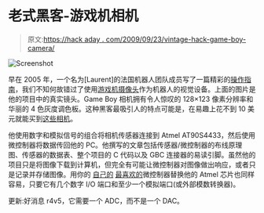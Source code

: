 # 老式黑客-游戏机相机

> 原文:[https://hack aday . com/2009/09/23/vintage-hack-game-boy-camera/](https://hackaday.com/2009/09/23/vintage-hack-game-boy-camera/)

![Screenshot](../Images/3bac4ce5fa7a11818a8f130c16bf1268.png "Screenshot")

早在 2005 年，一个名为[Laurent]的法国机器人团队成员写了一篇精彩的[操作指南](http://sophiateam.undrgnd.free.fr/microcontroller/camera/index.html)，我们不知何故错过了使用[游戏机摄像头](http://en.wikipedia.org/wiki/Game_Boy_Camera)作为机器人的视觉设备。上面的图片是他的项目中的真实镜头。Game Boy 相机拥有令人惊叹的 128×123 像素分辨率和华丽的 4 色灰度调色板。这种黑客最吸引人的特点可能是，在易趣上花不到 10 美元就能买到[这些相机](http://shop.ebay.com/?_from=R40&_trksid=p3907.m38.l1313&_nkw=game+boy+camera&_sacat=See-All-Categories)。

他使用数字和模拟信号的组合将相机传感器连接到 Atmel AT90S4433，然后使用微控制器将数据传回他的 PC。他撰写的文章包括传感器/微控制器的布线原理图、传感器的数据表、整个项目的 C 代码以及 GBC 连接器的易读引脚。虽然他的项目只是将图像下载到计算机，但完全有可能让微控制器对图像做出响应，或者只是记录并存储图像。用你的 [自己的](http://www.arduino.cc/) [最喜欢的](http://en.wikipedia.org/wiki/PIC_microcontroller)微控制器替换他的 Atmel 芯片也同样容易，只要它有几个数字 I/O 端口和至少一个模拟端口(或外部模数转换器)。

更新:好消息 r4v5，它需要一个 ADC，而不是一个 DAC。